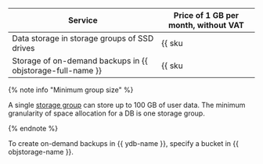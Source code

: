 | Service | Price of 1 GB per month, without VAT |
| ----- | ----- |
| Data storage in storage groups of SSD drives | {{ sku|USD|ydb.cluster.v1.ssd|month|string }} |
| Storage of on-demand backups in {{ objstorage-full-name }} | {{ sku|USD|ydb.db.backup.v1|month|string }} |


{% note info "Minimum group size" %}

A single [storage group](../../ydb/concepts/resources.md#storage-groups) can store up to 100 GB of user data. The minimum granularity of space allocation for a DB is one storage group.

{% endnote %}

To create on-demand backups in {{ ydb-name }}, specify a bucket in {{ objstorage-name }}.
